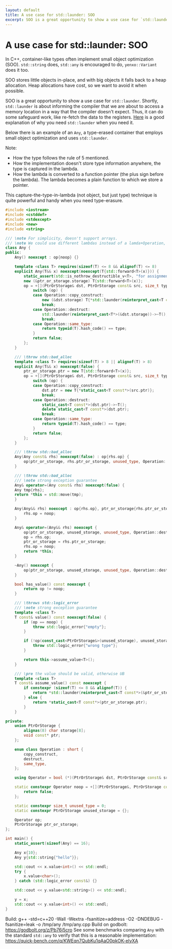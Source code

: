 ```yaml
---
layout: default
title: A use case for std::launder: SOO
excerpt: SOO is a great opportunity to show a use case for `std::launder`. Shortly, `std::launder` is about informing the compiler that we are about to access a memory location in a way that the compiler doesn't expect. Thus, it can do some safeguard work, like re-fetch the data to the registers.
---
```


# A use case for std::launder: SOO

In C++, container-like types often implement small object optimization (SOO). `std::string` does, `std::any` is encouraged to do, `yenxo::Variant` does it too.

SOO stores little objects in-place, and with big objects it falls back to a heap allocation. Heap allocations have cost, so we want to avoid it when possible.

SOO is a great opportunity to show a use case for `std::launder`. Shortly, `std::launder` is about informing the compiler that we are about to access a memory location in a way that the compiler doesn't expect. Thus, it can do some safeguard work, like re-fetch the data to the registers. [Here](https://www.open-std.org/jtc1/sc22/wg21/docs/papers/2017/p0532r0.pdf) is a good explanation of why you need `std::launder` when you need it.

Below there is an example of an `Any`, a type-erased container that employs small object optimization and uses `std::launder`.

Note:
* How the type follows the rule of 5 mentioned.
* How the implementation doesn't store type information anywhere, the type is captured in the lambda.
* How the lambda is converted to a function pointer (the plus sign before the lambda). The lambda becomes a plain function to which we store a pointer.

This capture-the-type-in-lambda (not object, but just type) technique is quite powerful and handy when you need type-erasure.

```cpp
#include <iostream>
#include <cstddef>
#include <stdexcept>
#include <new>
#include <string>

/// \note For simplicity, doesn't support arrays.
/// \note We could use different lambdas instead of a lamda+Operation, but then the object would be larger.
class Any {
public:
    Any() noexcept : op{noop} {}

    template <class T> requires(sizeof(T) <= 8 && alignof(T) <= 8)
    explicit Any(T&& x) noexcept(noexcept(T{std::forward<T>(x)})) {
        static_assert(std::is_nothrow_destructible_v<T>, "for assignment operators to work");
        new (&ptr_or_storage.storage) T{std::forward<T>(x)};
        op = +[](PtrOrStorage& dst, PtrOrStorage const& src, size_t type, Operation op) noexcept {
            switch (op) {
            case Operation::copy_construct:
                new (&dst.storage) T{*std::launder(reinterpret_cast<T const*>(&src.storage))};
                break;
            case Operation::destruct:
                std::launder(reinterpret_cast<T*>(&dst.storage))->~T();
                break;
            case Operation::same_type:
                return typeid(T).hash_code() == type;
            }
            return false;
        };
    }

    /// \throw std::bad_alloc
    template <class T> requires(sizeof(T) > 8 || alignof(T) > 8)
    explicit Any(T&& x) noexcept(false) {
        ptr_or_storage.ptr = new T{std::forward<T>(x)};
        op = +[](PtrOrStorage& dst, PtrOrStorage const& src, size_t type, Operation op) {
            switch (op) {
            case Operation::copy_construct:
                dst.ptr = new T{*static_cast<T const*>(src.ptr)};
                break;
            case Operation::destruct:
                static_cast<T const*>(dst.ptr)->~T();
                delete static_cast<T const*>(dst.ptr);
                break;
            case Operation::same_type:
                return typeid(T).hash_code() == type;
            }
            return false;
        };
    }

    /// \throw std::bad_alloc
    Any(Any const& rhs) noexcept(false) : op{rhs.op} {
        op(ptr_or_storage, rhs.ptr_or_storage, unused_type, Operation::copy_construct);
    }

    /// \throw std::bad_alloc
    /// \note strong exception guarantee
    Any& operator=(Any const& rhs) noexcept(false) {
	Any tmp{rhs};
	return *this = std::move(tmp);
    }

    Any(Any&& rhs) noexcept : op{rhs.op}, ptr_or_storage{rhs.ptr_or_storage} {
        rhs.op = noop;
    }

    Any& operator=(Any&& rhs) noexcept {
        op(ptr_or_storage, unused_storage, unused_type, Operation::destruct);
        op = rhs.op;
        ptr_or_storage = rhs.ptr_or_storage;
        rhs.op = noop;
        return *this;
    }

    ~Any() noexcept {
        op(ptr_or_storage, unused_storage, unused_type, Operation::destruct);
    }

    bool has_value() const noexcept {
        return op != noop;
    }

    /// \throws std::logic_error
    /// \note strong exception guarantee
    template <class T>
    T const& value() const noexcept(false) {
        if (op == noop) {
            throw std::logic_error{"empty"};
        }

        if (!op(const_cast<PtrOrStorage&>(unused_storage), unused_storage, typeid(T).hash_code(), Operation::same_type)) {
            throw std::logic_error{"wrong type"};
        }

        return this->assume_value<T>();
    }

    /// \pre the value should be valid, otherwise UB
    template <class T>
    T const& assume_value() const noexcept {
        if constexpr (sizeof(T) <= 8 && alignof(T)) {
            return *std::launder(reinterpret_cast<T const*>(&ptr_or_storage.storage));
        } else {
            return *static_cast<T const*>(ptr_or_storage.ptr);
        }
    }

private:
    union PtrOrStorage {
        alignas(8) char storage[8];
        void const* ptr;
    };

    enum class Operation : short {
        copy_construct,
        destruct,
        same_type,
    };

    using Operator = bool (*)(PtrOrStorage& dst, PtrOrStorage const& src, size_t, Operation) noexcept(false);

    static constexpr Operator noop = +[](PtrOrStorage&, PtrOrStorage const&, size_t, Operation) noexcept {
        return false;
    };

    static constexpr size_t unused_type = 0;
    static constexpr PtrOrStorage unused_storage = {};

    Operator op;
    PtrOrStorage ptr_or_storage;
};

int main() {
    static_assert(sizeof(Any) == 16);

    Any x{10};
    Any y{std::string{"hello"}};

    std::cout << x.value<int>() << std::endl;
    try {
        x.value<char>();
    } catch (std::logic_error const&) {}

    std::cout << y.value<std::string>() << std::endl;

    y = x;
    std::cout << y.value<int>() << std::endl;
}
```

Build: g++ -std=c++20 -Wall -Wextra -fsanitize=address -O2 -DNDEBUG -fsanitize=leak -o /tmp/any /tmp/any.cpp
Build on godbolt: https://godbolt.org/z/Pb76j5cro
See some benchmarks comparing `Any` with the standard `std::any` to verify that this is a reasonable implementation: https://quick-bench.com/q/KWEqn7QubKu1qAaO0pkOK-eIyXA
